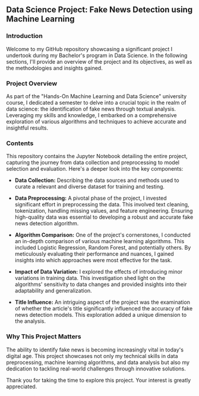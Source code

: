 ## Data Science Project: Fake News Detection using Machine Learning

### Introduction

Welcome to my GitHub repository showcasing a significant project I undertook during my Bachelor's program in Data Science. In the following sections, I'll provide an overview of the project and its objectives, as well as the methodologies and insights gained.

### Project Overview

As part of the "Hands-On Machine Learning and Data Science" university course, I dedicated a semester to delve into a crucial topic in the realm of data science: the identification of fake news through textual analysis. Leveraging my skills and knowledge, I embarked on a comprehensive exploration of various algorithms and techniques to achieve accurate and insightful results.

### Contents

This repository contains the Jupyter Notebook detailing the entire project, capturing the journey from data collection and preprocessing to model selection and evaluation. Here's a deeper look into the key components:

- **Data Collection:** Describing the data sources and methods used to curate a relevant and diverse dataset for training and testing.

- **Data Preprocessing:** A pivotal phase of the project, I invested significant effort in preprocessing the data. This involved text cleaning, tokenization, handling missing values, and feature engineering. Ensuring high-quality data was essential to developing a robust and accurate fake news detection algorithm.

- **Algorithm Comparison:** One of the project's cornerstones, I conducted an in-depth comparison of various machine learning algorithms. This included Logistic Regression, Random Forest, and potentially others. By meticulously evaluating their performance and nuances, I gained insights into which approaches were most effective for the task.

- **Impact of Data Variation:** I explored the effects of introducing minor variations in training data. This investigation shed light on the algorithms' sensitivity to data changes and provided insights into their adaptability and generalization.

- **Title Influence:** An intriguing aspect of the project was the examination of whether the article's title significantly influenced the accuracy of fake news detection models. This exploration added a unique dimension to the analysis.

### Why This Project Matters

The ability to identify fake news is becoming increasingly vital in today's digital age. This project showcases not only my technical skills in data preprocessing, machine learning algorithms, and data analysis but also my dedication to tackling real-world challenges through innovative solutions.


Thank you for taking the time to explore this project. Your interest is greatly appreciated.
